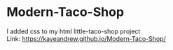 # Modern-Taco-Shop
I added css to my html little-taco-shop project
<br>
Link: https://kaveandrew.github.io/Modern-Taco-Shop/
